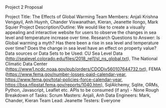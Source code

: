 Project 2 Proposal

Project Title: The Effects of Global Warming
Team Members: Anjali Krishna Vengayil, Anh Huynh, Chander Viswanathan, Kieran, Jeanette Ilongo, Mark Squier
Project Description/Outline: We would like to create a visually appealing and interactive website for users to observe the changes in sea level and temperature increase over time.
Research Questions to Answer: Is Global warming a myth? Has there been a rise in sea level and temperature over time? Does the change in sea level have an effect on property value?
Data sources or Data Sets to be Used: 
CU Sea Level Data (http://sealevel.colorado.edu/files/2018_rel1/sl_ns_global.txt), 
The National Climatic Data Center (https://www1.ncdc.noaa.gov/pub/orders/CDODiv560107644732.txt), 
FEMA (https://www.fema.gov/number-losses-paid-calendar-year, https://www.fema.gov/total-policies-force-calendar-year, https://bsa.nfipstat.fema.gov/reports/1040.htm),
SqlAlchemy, Sqlite, ORMs, Python, Javascript, Leaflet etc.
APIs to be consumed (if any) - None
Rough Breakdown of Tasks: 
Scrum Masters: Anjali, Anh 
Data Engineers: Mark, Chander, Kieran 
Team Lead: Jeanette 
Testers: Everyone
